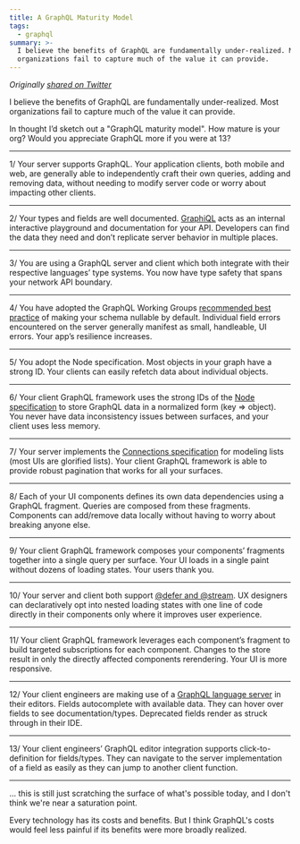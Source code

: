 ```yaml
---
title: A GraphQL Maturity Model
tags:
  - graphql
summary: >-
  I believe the benefits of GraphQL are fundamentally under-realized. Most
  organizations fail to capture much of the value it can provide.
---
```

_Originally_ [_shared on Twitter_](https://twitter.com/captbaritone/status/1644182593548726274)


I believe the benefits of GraphQL are fundamentally under-realized. Most organizations fail to capture much of the value it can provide.

In thought I’d sketch out a "GraphQL maturity model". How mature is your org? Would you appreciate GraphQL more if you were at 13?


---


1/ Your server supports GraphQL. Your application clients, both mobile and web, are generally able to independently craft their own queries, adding and removing data, without needing to modify server code or worry about impacting other clients.


---


2/ Your types and fields are well documented. [GraphiQL](https://github.com/graphql/graphiql) acts as an internal interactive playground and documentation for your API. Developers can find the data they need and don’t replicate server behavior in multiple places.


---


3/ You are using a GraphQL server and client which both integrate with their respective languages’ type systems. You now have type safety that spans your network API boundary.


---


4/ You have adopted the GraphQL Working Groups [recommended best practice](https://graphql.org/learn/best-practices/#nullability) of making your schema nullable by default. Individual field errors encountered on the server generally manifest as small, handleable, UI errors. Your app’s resilience increases.


---


5/ You adopt the Node specification. Most objects in your graph have a strong ID. Your clients can easily refetch data about individual objects.


---


6/ Your client GraphQL framework uses the strong IDs of the [Node specification](https://graphql.org/learn/global-object-identification/) to store GraphQL data in a normalized form (key ⇒ object). You never have data inconsistency issues between surfaces, and your client uses less memory.


---


7/ Your server implements the [Connections specification](https://relay.dev/graphql/connections.htm) for modeling lists (most UIs are glorified lists). Your client GraphQL framework is able to provide robust pagination that works for all your surfaces.


---


8/ Each of your UI components defines its own data dependencies using a GraphQL fragment. Queries are composed from these fragments. Components can add/remove data locally without having to worry about breaking anyone else.


---


9/ Your client GraphQL framework composes your components’ fragments together into a single query per surface. Your UI loads in a single paint without dozens of loading states. Your users thank you.


---


10/ Your server and client both support [@defer and @stream](https://graphql.org/blog/2020-12-08-improving-latency-with-defer-and-stream-directives/). UX designers can declaratively opt into nested loading states with one line of code directly in their components only where it improves user experience.


---


11/ Your client GraphQL framework leverages each component’s fragment to build targeted subscriptions for each component. Changes to the store result in only the directly affected components rerendering. Your UI is more responsive.


---


12/ Your client engineers are making use of a [GraphQL language server](https://marketplace.visualstudio.com/items?itemName=meta.relay) in their editors. Fields autocomplete with available data. They can hover over fields to see documentation/types. Deprecated fields render as struck through in their IDE.


---


13/ Your client engineers’ GraphQL editor integration supports click-to-definition for fields/types. They can navigate to the server implementation of a field as easily as they can jump to another client function.


---


... this is still just scratching the surface of what's possible today, and I don't think we're near a saturation point.


Every technology has its costs and benefits. But I think GraphQL's costs would feel less painful if its benefits were more broadly realized.

